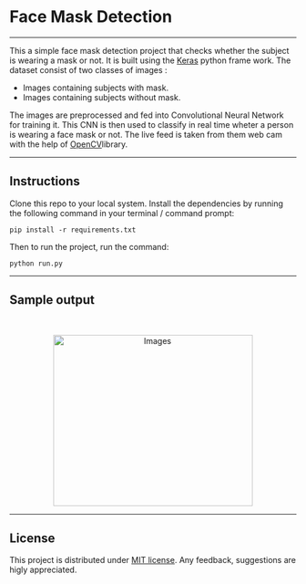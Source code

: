 # Face Mask Detection
***

This a simple face mask detection project that checks whether the subject is wearing a mask or not. It is built using the [Keras](https://keras.io/) python frame work. The dataset consist of two classes of images : 

* Images containing subjects with mask.
* Images containing subjects without mask.

The images are preprocessed and fed into Convolutional Neural Network for training it. This CNN is then used to classify in real time wheter a person is wearing a face mask or not. The live feed is taken from them web cam with the help of [OpenCV](https://opencv.org/)library.

***

## Instructions

Clone this repo to your local system. Install the dependencies by running the following command in your terminal / command prompt:

```
pip install -r requirements.txt
```

Then to run the project, run the command:

```
python run.py
```

***

## Sample output

 <br>
    <p align = "center">
        <img src="output/output.gif" alt="Images" width="350" height="300"/>
    </p>

***

## License

This project is distributed under [MIT license](https://opensource.org/licenses/MIT). Any feedback, suggestions are higly appreciated.